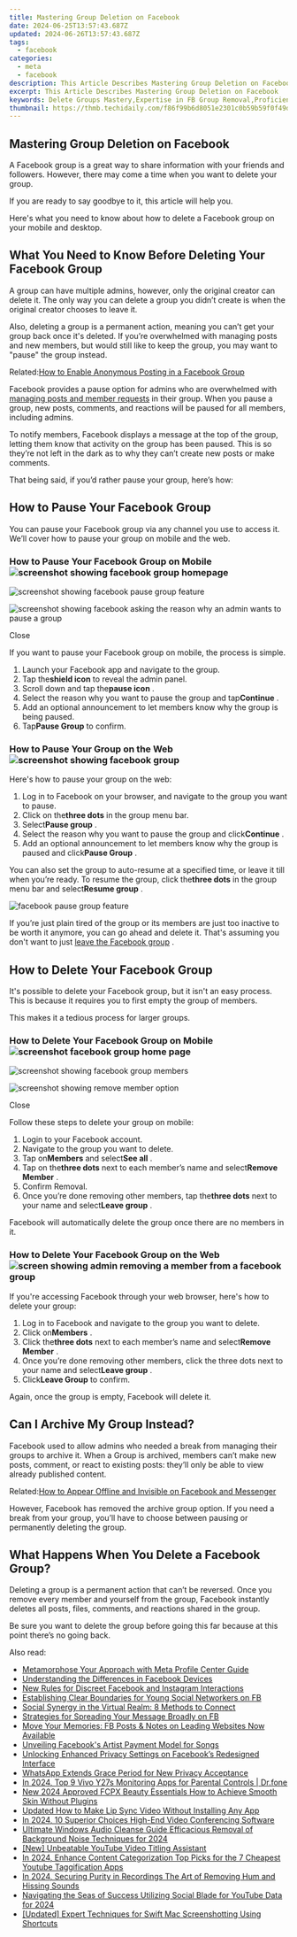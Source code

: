 ```yaml
---
title: Mastering Group Deletion on Facebook
date: 2024-06-25T13:57:43.687Z
updated: 2024-06-26T13:57:43.687Z
tags:
  - facebook
categories:
  - meta
  - facebook
description: This Article Describes Mastering Group Deletion on Facebook
excerpt: This Article Describes Mastering Group Deletion on Facebook
keywords: Delete Groups Mastery,Expertise in FB Group Removal,Proficient Facebook Group Deletion,Advanced Group Disposal Techniques,Navigating Facebook Group Erasure,Skilled FB Group Elimination,Controlled Delete on Social Groups
thumbnail: https://thmb.techidaily.com/f86f99b6d8051e2301c0b59b59f0f49d547931786fc3f8df51522ef8e8e5d47b.jpg
---
```


## Mastering Group Deletion on Facebook

 A Facebook group is a great way to share information with your friends and followers. However, there may come a time when you want to delete your group.

If you are ready to say goodbye to it, this article will help you.

 Here's what you need to know about how to delete a Facebook group on your mobile and desktop.

## What You Need to Know Before Deleting Your Facebook Group

 A group can have multiple admins, however, only the original creator can delete it. The only way you can delete a group you didn’t create is when the original creator chooses to leave it.

 Also, deleting a group is a permanent action, meaning you can’t get your group back once it's deleted. If you’re overwhelmed with managing posts and new members, but would still like to keep the group, you may want to "pause" the group instead.

 Related:[How to Enable Anonymous Posting in a Facebook Group](https://www.makeuseof.com/how-to-enable-anonymous-facebook-group-posting/)

 Facebook provides a pause option for admins who are overwhelmed with [managing posts and member requests](https://www.makeuseof.com/how-to-use-facebook-moderation-tools-to-manage-groups/) in their group. When you pause a group, new posts, comments, and reactions will be paused for all members, including admins.

 To notify members, Facebook displays a message at the top of the group, letting them know that activity on the group has been paused. This is so they’re not left in the dark as to why they can’t create new posts or make comments.

 That being said, if you’d rather pause your group, here’s how:

## How to Pause Your Facebook Group

 You can pause your Facebook group via any channel you use to access it. We’ll cover how to pause your group on mobile and the web.

### How to Pause Your Facebook Group on Mobile ![screenshot showing facebook group homepage](https://static1.makeuseofimages.com/wordpress/wp-content/uploads/2021/09/screenshot-showing-facebook-group-homepage.jpg)

![screenshot showing facebook pause group feature](https://static1.makeuseofimages.com/wordpress/wp-content/uploads/2021/09/screenshot-showing-facebook-pause-group-feature.jpg)

![screenshot showing facebook asking the reason why an admin wants to pause a group](https://static1.makeuseofimages.com/wordpress/wp-content/uploads/2021/09/screenshot-showing-facebook-asking-the-reason-why-an-admin-wants-to-pause-a-group.jpg)

Close

 If you want to pause your Facebook group on mobile, the process is simple.

1. Launch your Facebook app and navigate to the group.
2. Tap the**shield icon** to reveal the admin panel.
3. Scroll down and tap the**pause icon** .
4. Select the reason why you want to pause the group and tap**Continue** .
5. Add an optional announcement to let members know why the group is being paused.
6. Tap**Pause Group** to confirm.

### How to Pause Your Group on the Web ![screenshot showing facebook group](https://static1.makeuseofimages.com/wordpress/wp-content/uploads/2021/09/screenshot-showing-facebook-group.JPG)

Here's how to pause your group on the web:

1. Log in to Facebook on your browser, and navigate to the group you want to pause.
2. Click on the**three dots** in the group menu bar.
3. Select**Pause group** .
4. Select the reason why you want to pause the group and click**Continue** .
5. Add an optional announcement to let members know why the group is paused and click**Pause Group** .

 You can also set the group to auto-resume at a specified time, or leave it till when you’re ready. To resume the group, click the**three dots** in the group menu bar and select**Resume group** .

![facebook pause group feature](https://static1.makeuseofimages.com/wordpress/wp-content/uploads/2021/09/facebook-pause-group-feature.JPG)

 If you’re just plain tired of the group or its members are just too inactive to be worth it anymore, you can go ahead and delete it. That's assuming you don't want to just [leave the Facebook group](https://www.makeuseof.com/how-to-leave-a-facebook-group/) .

## How to Delete Your Facebook Group

 It's possible to delete your Facebook group, but it isn't an easy process. This is because it requires you to first empty the group of members.

This makes it a tedious process for larger groups.

### How to Delete Your Facebook Group on Mobile ![screenshot facebook group home page](https://static1.makeuseofimages.com/wordpress/wp-content/uploads/2021/09/screenshot-facebook-group-home-page.jpg)

![screenshot showing facebook group members](https://static1.makeuseofimages.com/wordpress/wp-content/uploads/2021/09/screenshot-showing-facebook-group-members.jpg)

![screenshot showing remove member option](https://static1.makeuseofimages.com/wordpress/wp-content/uploads/2021/09/screenshot-showing-remove-member-option.jpg)

Close

Follow these steps to delete your group on mobile:

1. Login to your Facebook account.
2. Navigate to the group you want to delete.
3. Tap on**Members** and select**See all** .
4. Tap on the**three dots** next to each member’s name and select**Remove Member** .
5. Confirm Removal.
6. Once you’re done removing other members, tap the**three dots** next to your name and select**Leave group** .

 Facebook will automatically delete the group once there are no members in it.

### How to Delete Your Facebook Group on the Web ![screen showing admin removing a member from a facebook group](https://static1.makeuseofimages.com/wordpress/wp-content/uploads/2021/09/screen-showing-admin-removing-a-member-from-a-facebook-group.JPG)

 If you're accessing Facebook through your web browser, here's how to delete your group:

1. Log in to Facebook and navigate to the group you want to delete.
2. Click on**Members** .
3. Click the**three dots** next to each member’s name and select**Remove Member** .
4. Once you’re done removing other members, click the three dots next to your name and select**Leave group** .
5. Click**Leave Group** to confirm.

Again, once the group is empty, Facebook will delete it.

## Can I Archive My Group Instead?

 Facebook used to allow admins who needed a break from managing their groups to archive it. When a Group is archived, members can’t make new posts, comment, or react to existing posts: they’ll only be able to view already published content.

 Related:[How to Appear Offline and Invisible on Facebook and Messenger](https://www.makeuseof.com/tag/offline-invisible-mode-facebook-chat/)

 However, Facebook has removed the archive group option. If you need a break from your group, you’ll have to choose between pausing or permanently deleting the group.

## What Happens When You Delete a Facebook Group?

 Deleting a group is a permanent action that can’t be reversed. Once you remove every member and yourself from the group, Facebook instantly deletes all posts, files, comments, and reactions shared in the group.

 Be sure you want to delete the group before going this far because at this point there’s no going back.


<ins class="adsbygoogle"
     style="display:block"
     data-ad-format="autorelaxed"
     data-ad-client="ca-pub-7571918770474297"
     data-ad-slot="1223367746"></ins>



<ins class="adsbygoogle"
     style="display:block"
     data-ad-client="ca-pub-7571918770474297"
     data-ad-slot="8358498916"
     data-ad-format="auto"
     data-full-width-responsive="true"></ins>

<span class="atpl-alsoreadstyle">Also read:</span>
<div><ul>
<li><a href="https://facebook.techidaily.com/metamorphose-your-approach-with-meta-profile-center-guide/"><u>Metamorphose Your Approach with Meta Profile Center Guide</u></a></li>
<li><a href="https://facebook.techidaily.com/understanding-the-differences-in-facebook-devices/"><u>Understanding the Differences in Facebook Devices</u></a></li>
<li><a href="https://facebook.techidaily.com/new-rules-for-discreet-facebook-and-instagram-interactions/"><u>New Rules for Discreet Facebook and Instagram Interactions</u></a></li>
<li><a href="https://facebook.techidaily.com/establishing-clear-boundaries-for-young-social-networkers-on-fb/"><u>Establishing Clear Boundaries for Young Social Networkers on FB</u></a></li>
<li><a href="https://facebook.techidaily.com/social-synergy-in-the-virtual-realm-8-methods-to-connect/"><u>Social Synergy in the Virtual Realm: 8 Methods to Connect</u></a></li>
<li><a href="https://facebook.techidaily.com/strategies-for-spreading-your-message-broadly-on-fb/"><u>Strategies for Spreading Your Message Broadly on FB</u></a></li>
<li><a href="https://facebook.techidaily.com/move-your-memories-fb-posts-and-notes-on-leading-websites-now-available/"><u>Move Your Memories: FB Posts & Notes on Leading Websites Now Available</u></a></li>
<li><a href="https://facebook.techidaily.com/unveiling-facebooks-artist-payment-model-for-songs/"><u>Unveiling Facebook's Artist Payment Model for Songs</u></a></li>
<li><a href="https://facebook.techidaily.com/unlocking-enhanced-privacy-settings-on-facebooks-redesigned-interface/"><u>Unlocking Enhanced Privacy Settings on Facebook’s Redesigned Interface</u></a></li>
<li><a href="https://facebook.techidaily.com/whatsapp-extends-grace-period-for-new-privacy-acceptance/"><u>WhatsApp Extends Grace Period for New Privacy Acceptance</u></a></li>
<li><a href="https://android-location-track.techidaily.com/in-2024-top-9-vivo-y27s-monitoring-apps-for-parental-controls-drfone-by-drfone-virtual-android/"><u>In 2024, Top 9 Vivo Y27s Monitoring Apps for Parental Controls | Dr.fone</u></a></li>
<li><a href="https://video-content-creator.techidaily.com/new-2024-approved-fcpx-beauty-essentials-how-to-achieve-smooth-skin-without-plugins/"><u>New 2024 Approved FCPX Beauty Essentials How to Achieve Smooth Skin Without Plugins</u></a></li>
<li><a href="https://ai-voice-clone.techidaily.com/updated-how-to-make-lip-sync-video-without-installing-any-app/"><u>Updated How to Make Lip Sync Video Without Installing Any App</u></a></li>
<li><a href="https://video-screen-grab.techidaily.com/in-2024-10-superior-choices-high-end-video-conferencing-software/"><u>In 2024, 10 Superior Choices  High-End Video Conferencing Software</u></a></li>
<li><a href="https://sound-tweaking.techidaily.com/ultimate-windows-audio-cleanse-guide-efficacious-removal-of-background-noise-techniques-for-2024/"><u>Ultimate Windows Audio Cleanse Guide Efficacious Removal of Background Noise Techniques for 2024</u></a></li>
<li><a href="https://some-guidance.techidaily.com/new-unbeatable-youtube-video-titling-assistant/"><u>[New] Unbeatable YouTube Video Titling Assistant</u></a></li>
<li><a href="https://youtube-videos.techidaily.com/in-2024-enhance-content-categorization-top-picks-for-the-7-cheapest-youtube-taggification-apps/"><u>In 2024, Enhance Content Categorization  Top Picks for the 7 Cheapest Youtube Taggification Apps</u></a></li>
<li><a href="https://voice-adjusting.techidaily.com/in-2024-securing-purity-in-recordings-the-art-of-removing-hum-and-hissing-sounds/"><u>In 2024, Securing Purity in Recordings The Art of Removing Hum and Hissing Sounds</u></a></li>
<li><a href="https://youtube-stream.techidaily.com/navigating-the-seas-of-success-utilizing-social-blade-for-youtube-data-for-2024/"><u>Navigating the Seas of Success  Utilizing Social Blade for YouTube Data for 2024</u></a></li>
<li><a href="https://screen-activity-recording.techidaily.com/updated-expert-techniques-for-swift-mac-screenshotting-using-shortcuts/"><u>[Updated] Expert Techniques for Swift Mac Screenshotting Using Shortcuts</u></a></li>
</ul></div>
